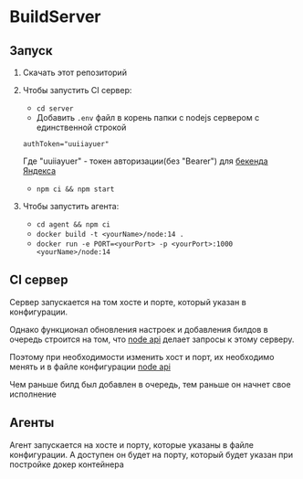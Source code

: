 # BuildServer

## Запуск

1. Скачать этот репозиторий

2. Чтобы запустить CI сервер:
   - `cd server`
   - Добавить `.env` файл в корень папки с nodejs сервером с единственной строкой
   ```JS
   authToken="uuiiayuer"
   ```
   Где "uuiiayuer" - токен авторизации(без "Bearer") для [бекенда Яндекса](https://shri.yandex/hw/api/index.html)
   - `npm ci && npm start`

3. Чтобы запустить агента:
   - `cd agent && npm ci`
   - `docker build -t <yourName>/node:14 .`
   - `docker run -e PORT=<yourPort> -p <yourPort>:1000 <yourName>/node:14`

## CI сервер

Сервер запускается на том хосте и порте, который указан в конфигурации.

Однако функционал обновления настроек и добавления билдов в очередь строится на том,
что [node api](https://github.com/Super-Cereal/CiServer) делает запросы к этому серверу.

Поэтому при необходимости изменить хост и порт, их необходимо менять и в файле конфигурации [node api](https://github.com/Super-Cereal/CiServer)

Чем раньше билд был добавлен в очередь, тем раньше он начнет свое исполнение

## Агенты

Агент запускается на хосте и порту, которые указаны в файле конфигурации. А доступен он будет на порту, который будет указан при постройке докер контейнера
